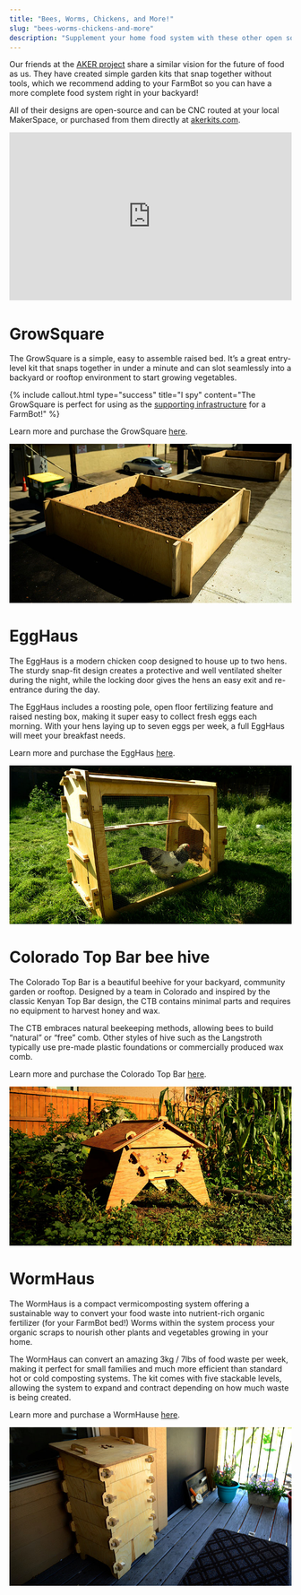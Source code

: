 ```yaml
---
title: "Bees, Worms, Chickens, and More!"
slug: "bees-worms-chickens-and-more"
description: "Supplement your home food system with these other open source kits"
---
```


Our friends at the [AKER project](http://akerkits.com) share a similar vision for the future of food as us. They have created simple garden kits that snap together without tools, which we recommend adding to your FarmBot so you can have a more complete food system right in your backyard!

All of their designs are open-source and can be CNC routed at your local MakerSpace, or purchased from them directly at [akerkits.com](http://akerkits.com).

<iframe width="100%" height="300" src="https://sketchfab.com/models/27324ad86e7c46c0a9233f71ce8f9876/embed" frameborder="0" allowfullscreen mozallowfullscreen="true" webkitallowfullscreen="true" onmousewheel=""></iframe>



# GrowSquare

The GrowSquare is a simple, easy to assemble raised bed. It’s a great entry-level kit that snaps together in under a minute and can slot seamlessly into a backyard or rooftop environment to start growing vegetables.

{%
include callout.html
type="success"
title="I spy"
content="The GrowSquare is perfect for using as the [supporting infrastructure](../../FarmBot-Genesis-V1.3/tracks.md) for a FarmBot!"
%}

Learn more and purchase the GrowSquare [here](http://akerkits.com).

![store-preview-growsquare02.jpg](_images/preview-growsquare02.jpg)



# EggHaus

The EggHaus is a modern chicken coop designed to house up to two hens. The sturdy snap-fit design creates a protective and well ventilated shelter during the night, while the locking door gives the hens an easy exit and re-entrance during the day.

The EggHaus includes a roosting pole, open floor fertilizing feature and raised nesting box, making it super easy to collect fresh eggs each morning. With your hens laying up to seven eggs per week, a full EggHaus will meet your breakfast needs.

Learn more and purchase the EggHaus [here](http://akerkits.com).

![store-preview-egghaus02.jpg](_images/preview-egghaus02.jpg)



# Colorado Top Bar bee hive

The Colorado Top Bar is a beautiful beehive for your backyard, community garden or rooftop. Designed by a team in Colorado and inspired by the classic Kenyan Top Bar design, the CTB contains minimal parts and requires no equipment to harvest honey and wax.

The CTB embraces natural beekeeping methods, allowing bees to build “natural” or “free” comb. Other styles of hive such as the Langstroth typically use pre-made plastic foundations or commercially produced wax comb.

Learn more and purchase the Colorado Top Bar [here](http://akerkits.com).

![store-preview-ctb-02.jpg](_images/preview-ctb-02.jpg)



# WormHaus

The WormHaus is a compact vermicomposting system offering a sustainable way to convert your food waste into nutrient-rich organic fertilizer (for your FarmBot bed!) Worms within the system process your organic scraps to nourish other plants and vegetables growing in your home.

The WormHaus can convert an amazing 3kg / 7lbs of food waste per week, making it perfect for small families and much more efficient than standard hot or cold composting systems. The kit comes with five stackable levels, allowing the system to expand and contract depending on how much waste is being created.

Learn more and purchase a WormHause [here](http://akerkits.com).

![store-preview-wormhaus-02.jpg](_images/preview-wormhaus-02.jpg)

